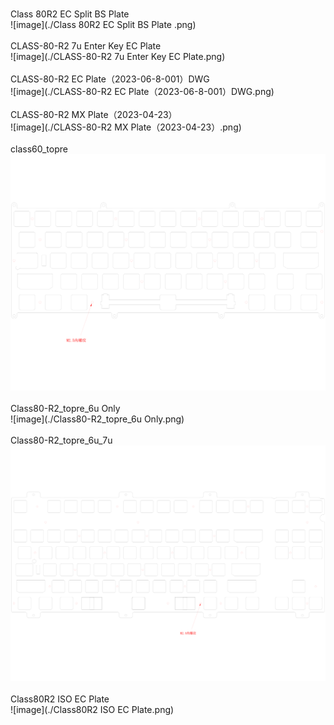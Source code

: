 <br/>Class 80R2 EC Split BS Plate <br/>![image](./Class 80R2 EC Split BS Plate .png)<br/>
<br/>CLASS-80-R2 7u Enter Key EC Plate<br/>![image](./CLASS-80-R2 7u Enter Key EC Plate.png)<br/>
<br/>CLASS-80-R2 EC Plate（2023-06-8-001）DWG<br/>![image](./CLASS-80-R2 EC Plate（2023-06-8-001）DWG.png)<br/>
<br/>CLASS-80-R2 MX Plate（2023-04-23）<br/>![image](./CLASS-80-R2 MX Plate（2023-04-23）.png)<br/>
<br/>class60_topre<br/>![image](./class60_topre.png)<br/>
<br/>Class80-R2_topre_6u Only<br/>![image](./Class80-R2_topre_6u Only.png)<br/>
<br/>Class80-R2_topre_6u_7u<br/>![image](./Class80-R2_topre_6u_7u.png)<br/>
<br/>Class80R2 ISO EC Plate<br/>![image](./Class80R2 ISO EC Plate.png)<br/>

